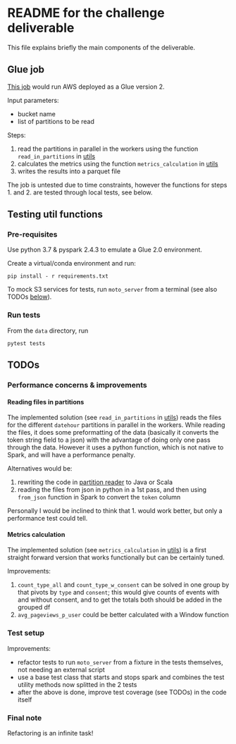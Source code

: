 # README for the challenge deliverable

This file explains briefly the main components of the deliverable.

## Glue job

[This job](jobs/challenge_main.py) would run AWS deployed as a Glue version 2.

Input parameters:
- bucket name
- list of partitions to be read

Steps:
1. read the partitions in parallel in the workers using the function `read_in_partitions` in [utils](utils/partition_reader.py)
2. calculates the metrics using the function `metrics_calculation` in [utils](utils/metrics_calculation.py)
3. writes the results into a parquet file

The job is untested due to time constraints, however the functions for steps 1. and 2. are tested through local tests, 
see below.

## Testing util functions

### Pre-requisites

Use python 3.7 & pyspark 2.4.3 to emulate a Glue 2.0 environment.

Create a virtual/conda environment and run:
```
pip install - r requirements.txt
```

To mock S3 services for tests, run `moto_server` from a terminal (see also TODOs [below](#test-setup)).

### Run tests

From the `data` directory, run
```
pytest tests
```

## TODOs

### Performance concerns & improvements

#### Reading files in partitions

The implemented solution (see `read_in_partitions` in [utils](utils/partition_reader.py)) 
reads the files for the different `datehour` partitions in parallel in the workers. 
While reading the files, it does some preformatting of the data (basically it converts the token string field to a json)
with the advantage of doing only one pass through the data. However it uses a python function, which is not native to 
Spark, and will have a performance penalty.

Alternatives would be:
1. rewriting the code in [partition reader](utils/partition_reader.py) to Java or Scala
2. reading the files from json in python in a 1st pass, and then using `from_json` function in Spark to convert the `token` column

Personally I would be inclined to think that 1. would work better, but only a performance test could tell.

#### Metrics calculation

The implemented solution (see `metrics_calculation` in [utils](utils/metrics_calculation.py))
is a first straight forward version that works functionally but can be certainly tuned.

Improvements:
1. `count_type_all` and `count_type_w_consent` can be solved in one group by that pivots by `type` and `consent`; this would
give counts of events with and without consent, and to get the totals both should be added in the grouped df
2. `avg_pageviews_p_user` could be better calculated with a Window function

### Test setup
Improvements:
- refactor tests to run `moto_server` from a fixture in the tests themselves, not needing an external script
- use a base test class that starts and stops spark and combines the test utility methods now splitted in the 2 tests
- after the above is done, improve test coverage (see TODOs) in the code itself

### Final note
Refactoring is an infinite task!
